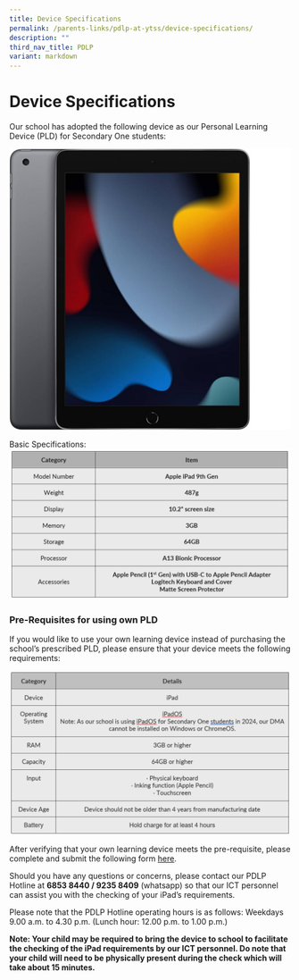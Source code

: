 ```yaml
---
title: Device Specifications
permalink: /parents-links/pdlp-at-ytss/device-specifications/
description: ""
third_nav_title: PDLP
variant: markdown
---
```

# **Device Specifications**

Our school has adopted the following device as our Personal Learning Device (PLD) for Secondary One students: 

![](/images/iPad_resized.jpeg)

Basic Specifications:
![](/images/ipad_TOS.png)

### Pre-Requisites for using own PLD

If you would like to use your own learning device instead of purchasing the school’s prescribed PLD, please ensure that your device meets the following requirements:

![](/images/PLD_pre_requisites_.png)

After verifying that your own learning device meets the pre-requisite, please complete and submit the following form [here](https://go.gov.sg/pdlp-owndevice). 

Should you have any questions or concerns, please contact our PDLP Hotline at **6853 8440 / 9235 8409** (whatsapp) so that our ICT personnel can assist you with the checking of your iPad’s requirements.

Please note that the PDLP Hotline operating hours is as follows: Weekdays 9.00 a.m. to 4.30 p.m. (Lunch hour: 12.00 p.m. to 1.00 p.m.)

**Note: Your child may be required to bring the device to school to facilitate the checking of the iPad requirements by our ICT personnel. Do note that your child will need to be physically present during the check which will take about 15 minutes.**